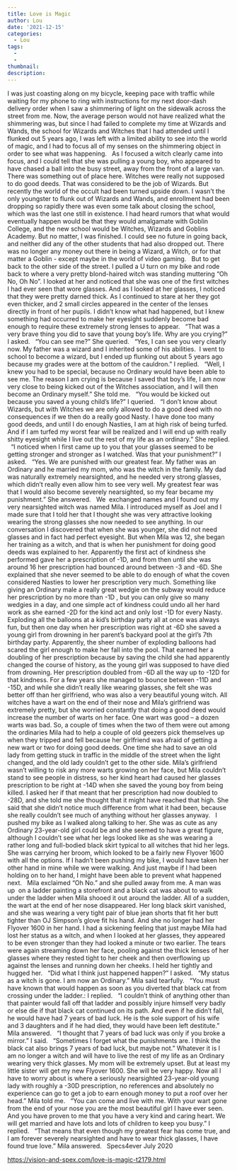 ```yaml
---
title: Love is Magic
author: Lou
date: '2021-12-15'
categories:
  - Lou
tags:
  - 
  - 
thumbnail: 
description: 
---
```


I was just coasting along on my bicycle, keeping pace with traffic while waiting for my phone to ring with instructions for my next door-dash delivery order when I saw a shimmering of light on the sidewalk across the street from me. Now, the average person would not have realized what the shimmering was, but since I had failed to complete my time at Wizards and Wands, the school for Wizards and Witches that I had attended until I flunked out 5 years ago, I was left with a limited ability to see into the world of magic, and I had to focus all of my senses on the shimmering object in order to see what was happening.
 
As I focused a witch clearly came into focus, and I could tell that she was pulling a young boy, who appeared to have chased a ball into the busy street, away from the front of a large van. There was something out of place here. Witches were really not supposed to do good deeds. That was considered to be the job of Wizards. But recently the world of the occult had been turned upside down. I wasn’t the only youngster to flunk out of Wizards and Wands, and enrollment had been dropping so rapidly there was even some talk about closing the school, which was the last one still in existence. I had heard rumors that what would eventually happen would be that they would amalgamate with Goblin College, and the new school would be Witches, Wizards and Goblins Academy. But no matter, I was finished. I could see no future in going back, and neither did any of the other students that had also dropped out. There was no longer any money out there in being a Wizard, a Witch, or for that matter a Goblin - except maybe in the world of video gaming.
 
But to get back to the other side of the street. I pulled a U turn on my bike and rode back to where a very pretty blond-haired witch was standing muttering “Oh No, Oh No”. I looked at her and noticed that she was one of the first witches I had ever seen that wore glasses. And as I looked at her glasses, I noticed that they were pretty darned thick. As I continued to stare at her they got even thicker, and 2 small circles appeared in the center of the lenses directly in front of her pupils. I didn’t know what had happened, but I knew something had occurred to make her eyesight suddenly become bad enough to require these extremely strong lenses to appear.
 
“That was a very brave thing you did to save that young boy’s life. Why are you crying?” I asked.
 
“You can see me?” She queried.
 
“Yes, I can see you very clearly now. My father was a wizard and I inherited some of his abilities.  I went to school to become a wizard, but I ended up flunking out about 5 years ago because my grades were at the bottom of the cauldron.” I replied.
 
“Well, I knew you had to be special, because no Ordinary would have been able to see me. The reason I am crying is because I saved that boy’s life, I am now very close to being kicked out of the Witches association, and I will then become an Ordinary myself.” She told me.
 
“You would be kicked out because you saved a young child’s life?” I queried.
 
“I don’t know about Wizards, but with Witches we are only allowed to do a good deed with no consequences if we then do a really good Nasty. I have done too many good deeds, and until I do enough Nasties, I am at high risk of being turfed. And if I am turfed my worst fear will be realized and I will end up with really shitty eyesight while I live out the rest of my life as an ordinary.” She replied.
 
“I noticed when I first came up to you that your glasses seemed to be getting stronger and stronger as I watched. Was that your punishment?” I asked. 
 
“Yes. We are punished with our greatest fear. My father was an Ordinary and he married my mom, who was the witch in the family. My dad was naturally extremely nearsighted, and he needed very strong glasses, which didn’t really even allow him to see very well. My greatest fear was that I would also become severely nearsighted, so my fear became my punishment.” She answered.
 
We  exchanged names and I found out my very nearsighted witch was named Mila. I introduced myself as Joel and I made sure that I told her that I thought she was very attractive looking wearing the strong glasses she now needed to see anything. In our conversation I discovered that when she was younger, she did not need glasses and in fact had perfect eyesight. But when Mila was 12, she began her training as a witch, and that is when her punishment for doing good deeds was explained to her. Apparently the first act of kindness she performed gave her a prescription of -1D, and from then until she was around 16 her prescription had bounced around between -3 and -6D. She explained that she never seemed to be able to do enough of what the coven considered Nasties to lower her prescription very much. Something like giving an Ordinary male a really great wedgie on the subway would reduce her prescription by no more than -1D , but you can only give so many wedgies in a day, and one simple act of kindness could undo all her hard work as she earned -2D for the kind act and only lost -1D for every Nasty. Exploding all the balloons at a kid’s birthday party all at once was always fun, but then one day when her prescription was right at -6D she saved a young girl from drowning in her parent’s backyard pool at the girl’s 7th birthday party. Apparently, the sheer number of exploding balloons had scared the girl enough to make her fall into the pool. That earned her a doubling of her prescription because by saving the child she had apparently changed the course of history, as the young girl was supposed to have died from drowning. Her prescription doubled from -6D all the way up to -12D for that kindness. For a few years she managed to bounce between -11D and -15D, and while she didn’t really like wearing glasses, she felt she was better off than her girlfriend, who was also a very beautiful young witch. All witches have a wart on the end of their nose and Mila’s girlfriend was extremely pretty, but she worried constantly that doing a good deed would increase the number of warts on her face. One wart was good – a dozen warts was bad. So, a couple of times when the two of them were out among the ordinaries Mila had to help a couple of old geezers pick themselves up when they tripped and fell because her girlfriend was afraid of getting a new wart or two for doing good deeds. One time she had to save an old lady from getting stuck in traffic in the middle of the street when the light changed, and the old lady couldn’t get to the other side. Mila’s girlfriend wasn’t willing to risk any more warts growing on her face, but Mila couldn’t stand to see people in distress, so her kind heart had caused her glasses prescription to be right at -14D when she saved the young boy from being killed. I asked her if that meant that her prescription had now doubled to -28D, and she told me she thought that it might have reached that high. She said that she didn’t notice much difference from what it had been, because she really couldn’t see much of anything without her glasses anyway. 
 
I pushed my bike as I walked along talking to her. She was as cute as any Ordinary 23-year-old girl could be and she seemed to have a great figure, although I couldn’t see what her legs looked like as she was wearing a rather long and full-bodied black skirt typical to all witches that hid her legs. She was carrying her broom, which looked to be a fairly new Flyover 1600 with all the options. If I hadn’t been pushing my bike, I would have taken her other hand in mine while we were walking. And just maybe if I had been holding on to her hand, I might have been able to prevent what happened next.
 
Mila exclaimed “Oh No.” and she pulled away from me. A man was up  on a ladder painting a storefront and a black cat was about to walk under the ladder when Mila shooed it out around the ladder. All of a sudden, the wart at the end of her nose disappeared. Her long black skirt vanished, and she was wearing a very tight pair of blue jean shorts that fit her butt tighter than OJ Simpson’s glove fit his hand. And she no longer had her Flyover 1600 in her hand. I had a sickening feeling that just maybe Mila had lost her status as a witch, and when I looked at her glasses, they appeared to be even stronger than they had looked a minute or two earlier. The tears were again streaming down her face, pooling against the thick lenses of her glasses where they rested tight to her cheek and then overflowing up against the lenses and running down her cheeks. I held her tightly and hugged her.
 
“Did what I think just happened happen?” I asked.
 
“My status as a witch is gone. I am now an Ordinary.” Mila said tearfully.
 
“You must have known that would happen as soon as you diverted that black cat from crossing under the ladder.: I replied.
 
“I couldn’t think of anything other than that painter would fall off that ladder and possibly injure himself very badly or else die if that black cat continued on its path. And even if he didn’t fall, he would have had 7 years of bad luck. He is the sole support of his wife and 3 daughters and if he had died, they would have been left destitute.” Mila answered.
 
“I thought that 7 years of bad luck was only if you broke a mirror.” I said.
 
“Sometimes I forget what the punishments are. I think the black cat also brings 7 years of bad luck, but maybe not.” Whatever it is I am no longer a witch and will have to live the rest of my life as an Ordinary wearing very thick glasses. My mom will be extremely upset. But at least my little sister will get my new Flyover 1600. She will be very happy. Now all I have to worry about is where a seriously nearsighted 23-year-old young lady with roughly a -30D prescription, no references and absolutely no experience can go to get a job to earn enough money to put a roof over her head.” Mila told me.
 
“You can come and live with me. With your wart gone from the end of your nose you are the most beautiful girl I have ever seen. And you have proven to me that you have a very kind and caring heart. We will get married and have lots and lots of children to keep you busy.” I replied.
 
“That means that even though my greatest fear has come true, and I am forever severely nearsighted and have to wear thick glasses, I have found true love.” Mila answered.
 
Specs4ever
July 2020

https://vision-and-spex.com/love-is-magic-t2179.html
